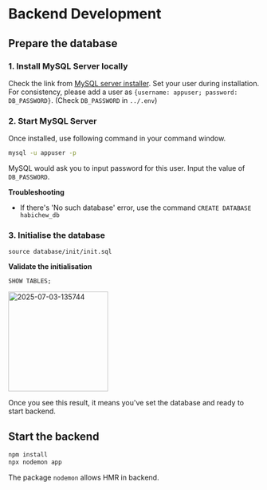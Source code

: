 # Backend Development

## Prepare the database

### 1. Install MySQL Server locally
Check the link from [MySQL server installer](https://dev.mysql.com/downloads/mysql/).
Set your user during installation. For consistency, please add a user as `{username: appuser; password: DB_PASSWORD}`. (Check `DB_PASSWORD` in `../.env`)

### 2. Start MySQL Server
Once installed, use following command in your command window.
```bash
mysql -u appuser -p
```
MySQL would ask you to input password for this user. Input the value of `DB_PASSWORD`.

**Troubleshooting**
* If there's 'No such database' error, use the command `CREATE DATABASE habichew_db`

### 3. Initialise the database
```mysql
source database/init/init.sql
```
**Validate the initialisation**
```mysql
SHOW TABLES;
```
<img src="https://i.ibb.co/qz0SSmq/2025-07-03-135744.png" alt="2025-07-03-135744" width=200>

Once you see this result, it means you've set the database and ready to start backend.

## Start the backend

```bash
npm install
npx nodemon app
```

The package `nodemon` allows HMR in backend.
